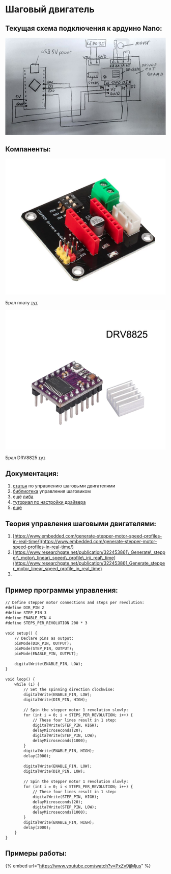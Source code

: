 # Шаговый двигатель

## Текущая схема подключения  к ардуино Nano:

 

![](.gitbook/assets/photo5233405435745251548.jpg)

## Компаненты:

 

![&#x41F;&#x43B;&#x430;&#x442;&#x430; &#x440;&#x430;&#x441;&#x448;&#x438;&#x440;&#x435;&#x43D;&#x438;&#x44F; &#x448;&#x430;&#x433;&#x43E;&#x432;&#x43E;&#x433;&#x43E; &#x434;&#x432;&#x438;&#x433;&#x430;&#x442;&#x435;&#x43B;&#x44F; DRV8825 A4988](.gitbook/assets/screenshot-from-2021-02-02-12-25-46.png)

Брал плату [тут](https://aliexpress.ru/item/42-Stepper-Motor-Driver-Expansion-Board-DRV8825-A4988-3D-Printer-Parts-Control-Shield-Module-For-Arduino/4000772974580.html?spm=a2g0s.9042311.0.0.264d33ediNlWxI&_ga=2.65459752.721664696.1612051115-530682806.1605135245&_gac=1.195848926.1610796936.CjwKCAiAuoqABhAsEiwAdSkVVCUs5nTX80VVDpcnxLvB3kZpXs2zuaedRuR_P9vpGu__abLf1sHESBoCMw4QAvD_BwE&sku_id=10000007739648050)

 

![&#x434;&#x440;&#x430;&#x439;&#x432;&#x435;&#x440; &#x448;&#x430;&#x433;&#x43E;&#x432;&#x43E;&#x433;&#x43E; &#x434;&#x432;&#x438;&#x433;&#x430;&#x442;&#x435;&#x43B;&#x44F; DRV8825](.gitbook/assets/screenshot-from-2021-02-02-12-26-00.png)

Брал DRV8825 [тут](https://aliexpress.ru/item/3D-Printer-Parts-StepStick-DRV8825-Stepper-Motor-Driver-With-Heat-sink-Carrier-Reprap-4-layer-PCB/32618856994.html?spm=a2g0s.9042311.0.0.264d33ediNlWxI&_ga=2.65459752.721664696.1612051115-530682806.1605135245&_gac=1.195848926.1610796936.CjwKCAiAuoqABhAsEiwAdSkVVCUs5nTX80VVDpcnxLvB3kZpXs2zuaedRuR_P9vpGu__abLf1sHESBoCMw4QAvD_BwE&sku_id=59319975710)

## Документация:

1. [статья](https://darxton.ru/wiki-article/kontroller-shagovogo-dvigatelya/) по управлению шаговыми двигателями
2. [библиотека](https://github.com/adafruit/AccelStepper) управления шаговиком 
3. ещё [либа](https://alexgyver.ru/gyverstepper/)
4. [туториал по настройки драйвера](https://www.makerguides.com/drv8825-stepper-motor-driver-arduino-tutorial/)
5. [ещё](https://robotchip.ru/obzor-drayvera-shagovogo-dvigatelya-drv8825/) 

## Теория управления шаговыми двигателями:

1.  [https://www.embedded.com/generate-stepper-motor-speed-profiles-in-real-time/](https://www.embedded.com/generate-stepper-motor-speed-profiles-in-real-time/)
2. [https://www.researchgate.net/publication/322453861\_Generate\_stepper\_motor\_linear\_speed\_profile\_in\_real\_time](https://www.researchgate.net/publication/322453861_Generate_stepper_motor_linear_speed_profile_in_real_time)
3. 
## Пример программы управления:

```text
// Define stepper motor connections and steps per revolution:
#define DIR_PIN 2
#define STEP_PIN 3
#define ENABLE_PIN 4
#define STEPS_PER_REVOLUTION 200 * 3

void setup() {
	// Declare pins as output:
	pinMode(DIR_PIN, OUTPUT);
	pinMode(STEP_PIN, OUTPUT);
	pinMode(ENABLE_PIN, OUTPUT);

	digitalWrite(ENABLE_PIN, LOW);
}

void loop() {
	while (1) {
		// Set the spinning direction clockwise:
		digitalWrite(ENABLE_PIN, LOW);
		digitalWrite(DIR_PIN, HIGH);

		// Spin the stepper motor 1 revolution slowly:
		for (int i = 0; i < STEPS_PER_REVOLUTION; i++) {
			// These four lines result in 1 step:
			digitalWrite(STEP_PIN, HIGH);
			delayMicroseconds(20);
			digitalWrite(STEP_PIN, LOW);
			delayMicroseconds(1000);
		}
		digitalWrite(ENABLE_PIN, HIGH);
		delay(2000);

		digitalWrite(ENABLE_PIN, LOW);
		digitalWrite(DIR_PIN, LOW);

		// Spin the stepper motor 1 revolution slowly:
		for (int i = 0; i < STEPS_PER_REVOLUTION; i++) {
			// These four lines result in 1 step:
			digitalWrite(STEP_PIN, HIGH);
			delayMicroseconds(20);
			digitalWrite(STEP_PIN, LOW);
			delayMicroseconds(1000);
		}
		digitalWrite(ENABLE_PIN, HIGH);
		delay(2000);
	}
}

```

## Примеры работы:

{% embed url="https://www.youtube.com/watch?v=PxZv9jjMjus" %}



